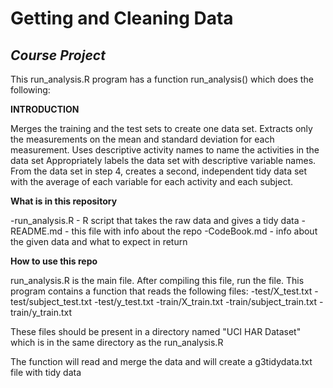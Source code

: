 
**Getting and Cleaning Data**
=============================

*Course Project*
------------------

This run_analysis.R program has a function run_analysis() which does the following:

**INTRODUCTION**

Merges the training and the test sets to create one data set.
Extracts only the measurements on the mean and standard deviation for each measurement. 
Uses descriptive activity names to name the activities in the data set
Appropriately labels the data set with descriptive variable names. 
From the data set in step 4, creates a second, independent tidy data set with the average of each variable for each activity and each subject.

**What is in this repository**

-run_analysis.R - R script that takes the raw data and gives a tidy data
-README.md - this file with info about the repo
-CodeBook.md - info about the given data and what to expect in return

**How to use this repo**

run_analysis.R is the main file. After compiling this file, run the file. This program contains a function that reads the following files:
-test/X_test.txt
-test/subject_test.txt
-test/y_test.txt
-train/X_train.txt
-train/subject_train.txt
-train/y_train.txt

These files should be present in a directory named  "UCI HAR Dataset" which is in the same directory as the run_analysis.R

The function will read and merge the data and will create a g3tidydata.txt file with tidy data


